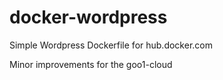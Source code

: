 # docker-wordpress
Simple Wordpress Dockerfile for hub.docker.com

Minor improvements for the goo1-cloud
